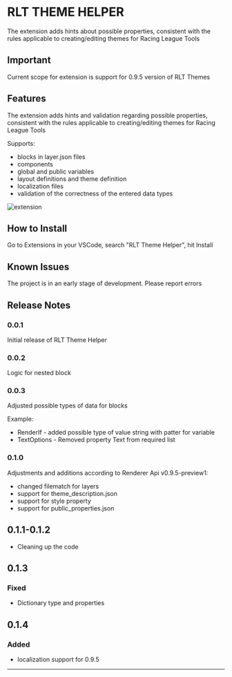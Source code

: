 # RLT THEME HELPER

The extension adds hints about possible properties, consistent with the rules applicable to creating/editing themes for Racing League Tools

## Important

Current scope for extension is support for 0.9.5 version of RLT Themes

## Features

The extension adds hints and validation regarding possible properties, consistent with the rules applicable to creating/editing themes for Racing League Tools

Supports:
  - blocks in layer.json files
  - components
  - global and public variables
  - layout definitions and theme definition
  - localization files
  - validation of the correctness of the entered data types

![extension](https://github.com/kaaac/rlt-theme-helper/assets/74159167/4fdfbaae-71fd-4fbb-bb1b-f728f8490696)


## How to Install

Go to Extensions in your VSCode, search "RLT Theme Helper", hit Install

## Known Issues

The project is in an early stage of development. Please report errors

## Release Notes

### 0.0.1

Initial release of RLT Theme Helper

### 0.0.2

Logic for nested block

### 0.0.3

Adjusted possible types of data for blocks

Example:
- RenderIf - added possible type of value string with patter for variable
- TextOptions - Removed property Text from required list

### 0.1.0

Adjustments and additions according to Renderer Api v0.9.5-preview1:
- changed filematch for layers
- support for theme_description.json
- support for style property
- support for public_properties.json

## 0.1.1-0.1.2

- Cleaning up the code

## 0.1.3 

### Fixed

- Dictionary type and properties

## 0.1.4

### Added

- localization support for 0.9.5
---
